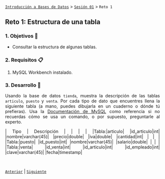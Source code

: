 [`Introducción a Bases de Datos`](../../README.md) > [`Sesión 01`](../Readme.md) > `Reto 1`
	
## Reto 1: Estructura de una tabla

<div style="text-align: justify;">

### 1. Objetivos :dart:

- Consultar la estructura de algunas tablas.

### 2. Requisitos :clipboard:

1. MySQL Workbench instalado.

### 3. Desarrollo :rocket:

Usando la base de datos `tienda`, muestra la descripción de las tablas `articulo`, `puesto` y `venta`. Por cada tipo de dato que encuentres llena la siguiente tabla (a mano, puedes dibujarla en un cuaderno o dónde tú prefieras). Usa la [Documentación de MySQL](https://dev.mysql.com/doc/refman/8.0/en/data-types.html) como referencia si no recuerdas cómo se usa un comando, o por supuesto, preguntarle al experto.

| Tipo   | Descripción |
| | |
|Tabla:|articulo|
|id_articulo|int|
|nombre|varchar(45)|
|precio|double|
|iva|double|
|cantidad|int|
| | |
|Tabla:|puesto|
|id_puesto|int|
|nombre|varchar(45)|
|salario|double|
| | |
|Tabla:|venta|
|id_venta|int|
|id_articulo|int|
|id_empleado|int|
|clave|varchar(45)|
|fecha|timestamp|


<br/>

[`Anterior`](../Ejemplo-02/Readme.md) | [`Siguiente`](../Readme.md)

</div>
